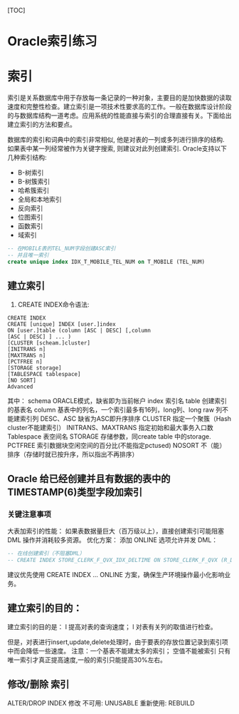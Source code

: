 [TOC]

# Oracle索引练习


# 索引
索引是关系数据库中用于存放每一条记录的一种对象，主要目的是加快数据的读取速度和完整性检查。建立索引是一项技术性要求高的工作。一般在数据库设计阶段的与数据库结构一道考虑。应用系统的性能直接与索引的合理直接有关。下面给出建立索引的方法和要点。

数据库的索引和词典中的索引非常相似, 他是对表的一列或多列进行排序的结构. 如果表中某一列经常被作为关键字搜索, 则建议对此列创建索引.
Oracle支持以下几种索引结构:
- B-树索引
- B-树簇索引
- 哈希簇索引
- 全局和本地索引
- 反向索引
- 位图索引
- 函数索引
- 域索引

```sql
-- 在MOBILE表的TEL_NUM字段创建ASC索引
-- 并且唯一索引
create unique index IDX_T_MOBILE_TEL_NUM on T_MOBILE (TEL_NUM)
```

## 建立索引
1. CREATE INDEX命令语法:
```
CREATE INDEX
CREATE [unique] INDEX [user.]index
ON [user.]table (column [ASC | DESC] [,column
[ASC | DESC] ] ... )
[CLUSTER [scheam.]cluster]
[INITRANS n]
[MAXTRANS n]
[PCTFREE n]
[STORAGE storage]
[TABLESPACE tablespace]
[NO SORT]
Advanced
```
 
其中：
   schema ORACLE模式，缺省即为当前帐户
   index 索引名
   table 创建索引的基表名
   column 基表中的列名，一个索引最多有16列，long列、long raw
              列不能建索引列
   DESC、ASC 缺省为ASC即升序排序
   CLUSTER 指定一个聚簇（Hash cluster不能建索引）
   INITRANS、MAXTRANS 指定初始和最大事务入口数
   Tablespace 表空间名
   STORAGE 存储参数，同create table 中的storage.
   PCTFREE 索引数据块空闲空间的百分比(不能指定pctused)
   NOSORT 不（能）排序（存储时就已按升序，所以指出不再排序）


## Oracle 给已经创建并且有数据的表中的 TIMESTAMP(6)类型字段加索引

### 关键注意事项
大表加索引的性能：
如果表数据量巨大（百万级以上），直接创建索引可能阻塞 DML 操作并消耗较多资源。
优化方案： 添加 ONLINE 选项允许并发 DML：
```sql
-- 在线创建索引（不阻塞DML）
-- CREATE INDEX STORE_CLERK_F_QVX_IDX_DELTIME ON STORE_CLERK_F_QVX (R_DEL_TIME) ONLINE;
```
建议优先使用 CREATE INDEX ... ONLINE 方案，确保生产环境操作最小化影响业务。

## 建立索引的目的：

 
建立索引的目的是：
l 提高对表的查询速度；
l 对表有关列的取值进行检查。

 
但是，对表进行insert,update,delete处理时，由于要表的存放位置记录到索引项中而会降低一些速度。
注意：一个基表不能建太多的索引；
      空值不能被索引
      只有唯一索引才真正提高速度,一般的索引只能提高30%左右。

## 	修改/删除 索引
ALTER/DROP INDEX
修改
不可用: UNUSABLE
重新使用: REBUILD







